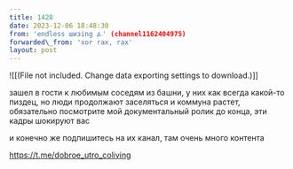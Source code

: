 ```yaml
---
title: 1428
date: 2023-12-06 18:48:30
from: 'endless шизing ⍼' (channel1162404975)
forwarded\_from: 'xor rax, rax'
layout: post
---
```


![[(File not included. Change data exporting settings to download.)]]

зашел в гости к любимым соседям из башни, у них как всегда какой-то пиздец, но люди продолжают заселяться и коммуна растет, обязательно посмотрите мой документальный ролик до конца, эти кадры шокируют вас

и конечно же подпишитесь на их канал, там очень много контента 

<https://t.me/dobroe_utro_coliving>
